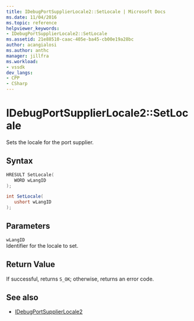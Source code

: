 ```yaml
---
title: IDebugPortSupplierLocale2::SetLocale | Microsoft Docs
ms.date: 11/04/2016
ms.topic: reference
helpviewer_keywords:
- IDebugPortSupplierLocale2::SetLocale
ms.assetid: 21e88510-caac-405e-ba45-cb00e19a28bc
author: acangialosi
ms.author: anthc
manager: jillfra
ms.workload:
- vssdk
dev_langs:
- CPP
- CSharp
---
```

# IDebugPortSupplierLocale2::SetLocale
Sets the locale for the port supplier.

## Syntax

```cpp
HRESULT SetLocale(
   WORD wLangID
);
```

```csharp
int SetLocale(
   ushort wLangID
);
```

## Parameters
`wLangID`\
Identifier for the locale to set.

## Return Value
 If successful, returns `S_OK`; otherwise, returns an error code.

## See also
- [IDebugPortSupplierLocale2](../../../extensibility/debugger/reference/idebugportsupplierlocale2.md)
